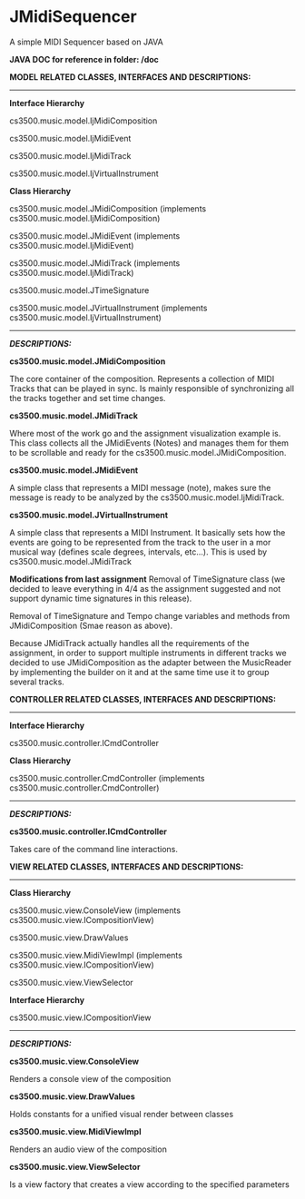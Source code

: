 # JMidiSequencer

A simple MIDI Sequencer based on JAVA

**JAVA DOC for reference in folder: /doc**

**MODEL RELATED CLASSES, INTERFACES AND DESCRIPTIONS:**

----------------------------------------------------

**Interface Hierarchy**

cs3500.music.model.IjMidiComposition

cs3500.music.model.IjMidiEvent

cs3500.music.model.IjMidiTrack

cs3500.music.model.IjVirtualInstrument


**Class Hierarchy**

cs3500.music.model.JMidiComposition (implements cs3500.music.model.IjMidiComposition)

cs3500.music.model.JMidiEvent (implements cs3500.music.model.IjMidiEvent)

cs3500.music.model.JMidiTrack (implements cs3500.music.model.IjMidiTrack)

cs3500.music.model.JTimeSignature

cs3500.music.model.JVirtualInstrument (implements cs3500.music.model.IjVirtualInstrument)

----------------------------------------------------

**_DESCRIPTIONS:_**

**cs3500.music.model.JMidiComposition**

The core container of the composition. 
Represents a collection of MIDI Tracks that can be played in sync.
Is mainly responsible of synchronizing all the tracks together and set time changes.

**cs3500.music.model.JMidiTrack**

Where most of the work go and the assignment visualization example is.
This class collects all the JMidiEvents (Notes) and manages them for them to be
scrollable and ready for the cs3500.music.model.JMidiComposition.

**cs3500.music.model.JMidiEvent**

A simple class that represents a MIDI message (note), makes sure 
the message is ready to be analyzed by the cs3500.music.model.IjMidiTrack.

**cs3500.music.model.JVirtualInstrument**

A simple class that represents a MIDI Instrument. It basically sets how the events 
are going to be represented from the track to the user in a mor musical way 
(defines scale degrees, intervals, etc...). This is used by cs3500.music.model.JMidiTrack

**Modifications from last assignment**
Removal of TimeSignature class (we decided to leave everything in 4/4 as the assignment suggested
 and not support dynamic time signatures in this release).
 
Removal of TimeSignature and Tempo change variables and methods from JMidiComposition (Smae 
reason as above).

Because JMidiTrack actually handles all the requirements of the assignment, in order to support 
multiple instruments in different tracks we decided to use JMidiComposition as the adapter 
between the MusicReader by implementing the builder on it and at the same time use it to group 
several tracks.


**CONTROLLER RELATED CLASSES, INTERFACES AND DESCRIPTIONS:**

----------------------------------------------------

**Interface Hierarchy**

cs3500.music.controller.ICmdController

**Class Hierarchy**

cs3500.music.controller.CmdController (implements cs3500.music.controller.CmdController)


----------------------------------------------------

**_DESCRIPTIONS:_**

**cs3500.music.controller.ICmdController**

Takes care of the command line interactions.



**VIEW RELATED CLASSES, INTERFACES AND DESCRIPTIONS:**

----------------------------------------------------

**Class Hierarchy**

cs3500.music.view.ConsoleView (implements cs3500.music.view.ICompositionView)

cs3500.music.view.DrawValues

cs3500.music.view.MidiViewImpl (implements cs3500.music.view.ICompositionView)

cs3500.music.view.ViewSelector


**Interface Hierarchy**

cs3500.music.view.ICompositionView

----------------------------------------------------

**_DESCRIPTIONS:_**

**cs3500.music.view.ConsoleView** 

Renders a console view of the composition

**cs3500.music.view.DrawValues**

Holds constants for a unified visual render between classes

**cs3500.music.view.MidiViewImpl** 

Renders an audio view of the composition

**cs3500.music.view.ViewSelector**

Is a view factory that creates a view according to the specified parameters